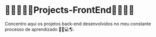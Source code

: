 <h1>🤳🏼👨🏾‍💻Projects-FrontEnd👨🏾‍💻🤳</h1>
Concentro aqui os projetos back-end desenvolvidos no meu constante processo de aprendizado 💚💜💻🌎.

